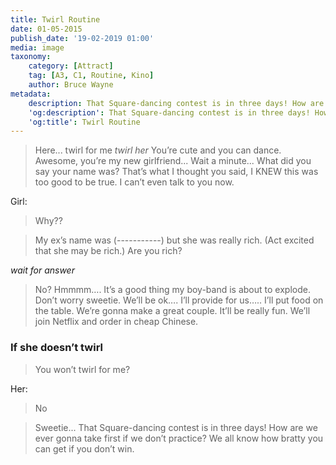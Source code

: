 ```yaml
---
title: Twirl Routine
date: 01-05-2015
publish_date: '19-02-2019 01:00'
media: image
taxonomy:
    category: [Attract]
    tag: [A3, C1, Routine, Kino]
    author: Bruce Wayne
metadata:
    description: That Square-dancing contest is in three days! How are we ever gonna take first if we don’t practice?
    'og:description': That Square-dancing contest is in three days! How are we ever gonna take first if we don’t practice?
    'og:title': Twirl Routine
---
```


> Here... twirl for me _twirl her_ You’re cute and you can dance. Awesome, you’re my new girlfriend... Wait a minute... What did you say your name was?  That’s what I thought you said, I KNEW this was too good to be true. I can’t even talk to you now.

Girl:
> Why??

> My ex’s name was (-----------) but she was really rich. (Act excited that she may be rich.) Are you rich?

_wait for answer_

> No? Hmmmm…. It’s a good thing my boy-band is about to explode. Don’t worry sweetie. We’ll be ok…. I’ll provide for us….. I’ll put food on the table. We’re gonna make a great couple. It’ll be really fun. We’ll join Netflix and order in cheap Chinese.

### If she doesn’t twirl

> You won’t twirl for me?

Her:
> No

> Sweetie... That Square-dancing contest is in three days! How are we ever gonna take first if we don’t practice? We all know how bratty you can get if you don’t win.